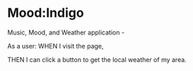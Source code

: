 # Mood:Indigo

Music, Mood, and Weather application - 

As a user:
WHEN I visit the page, 

THEN I can click a button to get the local weather of my area.

